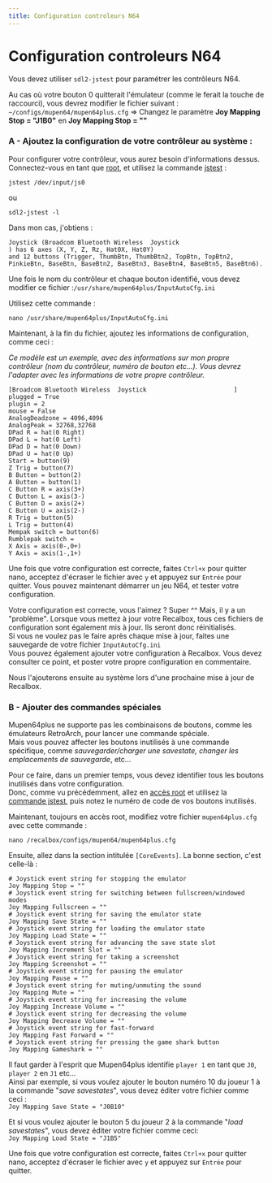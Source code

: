 ```yaml
---
title: Configuration controleurs N64
---
```


# Configuration controleurs N64

Vous devez utiliser `sdl2-jstest` pour paramétrer les contrôleurs N64.

Au cas où votre bouton 0 quitterait l'émulateur \(comme le ferait la touche de raccourci\), vous devrez modifier le fichier suivant : `~/configs/mupen64/mupen64plus.cfg` =&gt; Changez le paramètre **Joy Mapping Stop = "J1B0"** en **Joy Mapping Stop = ""** 

### A - Ajoutez la configuration de votre contrôleur au système :

Pour configurer votre contrôleur, vous aurez besoin d'informations dessus. Connectez-vous en tant que [root](/fr/tutoriels/systeme/acces/acces-root-via-terminal), et utilisez la commande [jstest](/fr/tutoriels/obsoletes/testez-votre-joystick-avec-jstest) :

`jstest /dev/input/js0`

ou

`sdl2-jstest -l`

Dans mon cas, j'obtiens :

```text
Joystick (Broadcom Bluetooth Wireless  Joystick                        ) has 6 axes (X, Y, Z, Rz, Hat0X, Hat0Y)
and 12 buttons (Trigger, ThumbBtn, ThumbBtn2, TopBtn, TopBtn2, PinkieBtn, BaseBtn, BaseBtn2, BaseBtn3, BaseBtn4, BaseBtn5, BaseBtn6).
```

Une fois le nom du contrôleur et chaque bouton identifié, vous devez modifier ce fichier :`/usr/share/mupen64plus/InputAutoCfg.ini`

Utilisez cette commande :

`nano /usr/share/mupen64plus/InputAutoCfg.ini`

Maintenant, à la fin du fichier, ajoutez les informations de configuration, comme ceci :

_Ce modèle est un exemple, avec des informations sur mon propre contrôleur \(nom du contrôleur, numéro de bouton etc...\). Vous devrez l'adapter avec les informations de votre propre contrôleur._

```text
[Broadcom Bluetooth Wireless  Joystick                        ]
plugged = True
plugin = 2
mouse = False
AnalogDeadzone = 4096,4096
AnalogPeak = 32768,32768
DPad R = hat(0 Right)
DPad L = hat(0 Left)
DPad D = hat(0 Down)
DPad U = hat(0 Up)
Start = button(9)
Z Trig = button(7)
B Button = button(2)
A Button = button(1)
C Button R = axis(3+)
C Button L = axis(3-)
C Button D = axis(2+)
C Button U = axis(2-)
R Trig = button(5)
L Trig = button(4)
Mempak switch = button(6)
Rumblepak switch = 
X Axis = axis(0-,0+)
Y Axis = axis(1-,1+)
```

Une fois que votre configuration est correcte, faites `Ctrl+x` pour quitter nano, acceptez d'écraser le fichier avec `y` et appuyez sur `Entrée` pour quitter. Vous pouvez maintenant démarrer un jeu N64, et tester votre configuration.

Votre configuration est correcte, vous l'aimez ? Super ^^ Mais, il y a un "problème". Lorsque vous mettez à jour votre Recalbox, tous ces fichiers de configuration sont également mis à jour. Ils seront donc réinitialisés.  
Si vous ne voulez pas le faire après chaque mise à jour, faites une sauvegarde de votre fichier `InputAutoCfg.ini`  
Vous pouvez également ajouter votre configuration à Recalbox. Vous devez consulter ce point, et poster votre propre configuration en commentaire.

Nous l'ajouterons ensuite au système lors d'une prochaine mise à jour de Recalbox.

### B - Ajouter des commandes spéciales

Mupen64plus ne supporte pas les combinaisons de boutons, comme les émulateurs RetroArch, pour lancer une commande spéciale.  
Mais vous pouvez affecter les boutons inutilisés à une commande spécifique, comme _sauvegarder/charger une savestate, changer les emplacements de sauvegarde_, etc...

Pour ce faire, dans un premier temps, vous devez identifier tous les boutons inutilisés dans votre configuration.  
Donc, comme vu précédemment, allez en [accès root](/fr/tutoriels/systeme/acces/acces-root-via-terminal) et utilisez la [commande jstest](/fr/tutoriels/obsoletes/testez-votre-joystick-avec-jstest), puis notez le numéro de code de vos boutons inutilisés.

Maintenant, toujours en accès root, modifiez votre fichier `mupen64plus.cfg` avec cette commande :

`nano /recalbox/configs/mupen64/mupen64plus.cfg`

Ensuite, allez dans la section intitulée `[CoreEvents]`. La bonne section, c'est celle-là :

```text
# Joystick event string for stopping the emulator
Joy Mapping Stop = ""
# Joystick event string for switching between fullscreen/windowed modes
Joy Mapping Fullscreen = ""
# Joystick event string for saving the emulator state
Joy Mapping Save State = ""
# Joystick event string for loading the emulator state
Joy Mapping Load State = ""
# Joystick event string for advancing the save state slot
Joy Mapping Increment Slot = ""
# Joystick event string for taking a screenshot
Joy Mapping Screenshot = ""
# Joystick event string for pausing the emulator
Joy Mapping Pause = ""
# Joystick event string for muting/unmuting the sound
Joy Mapping Mute = ""
# Joystick event string for increasing the volume
Joy Mapping Increase Volume = ""
# Joystick event string for decreasing the volume
Joy Mapping Decrease Volume = ""
# Joystick event string for fast-forward
Joy Mapping Fast Forward = ""
# Joystick event string for pressing the game shark button
Joy Mapping Gameshark = ""
```

Il faut garder à l'esprit que Mupen64plus identifie `player 1` en tant que `J0`, `player 2` en `J1` etc...  
Ainsi par exemple, si vous voulez ajouter le bouton numéro 10 du joueur 1 à la commande "_save savestates_", vous devez éditer votre fichier comme ceci :  
`Joy Mapping Save State = "J0B10"`

Et si vous voulez ajouter le bouton 5 du joueur 2 à la commande "_load savestates_", vous devez éditer votre fichier comme ceci:  
`Joy Mapping Load State = "J1B5"`

Une fois que votre configuration est correcte, faites `Ctrl+x` pour quitter nano, acceptez d'écraser le fichier avec `y` et appuyez sur `Entrée` pour quitter.

